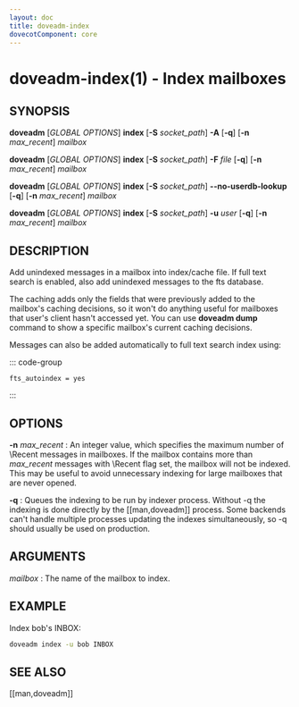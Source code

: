 ```yaml
---
layout: doc
title: doveadm-index
dovecotComponent: core
---
```


# doveadm-index(1) - Index mailboxes

## SYNOPSIS

**doveadm** [*GLOBAL OPTIONS*] **index**
  [**-S** *socket_path*]
  **-A**
  [**-q**]
  [**-n** *max_recent*]
  *mailbox*

**doveadm** [*GLOBAL OPTIONS*] **index**
  [**-S** *socket_path*]
  **-F** *file*
  [**-q**]
  [**-n** *max_recent*]
  *mailbox*

**doveadm** [*GLOBAL OPTIONS*] **index**
  [**-S** *socket_path*]
  **\-\-no-userdb-lookup**
  [**-q**]
  [**-n** *max_recent*]
  *mailbox*

**doveadm** [*GLOBAL OPTIONS*] **index**
  [**-S** *socket_path*]
  **-u** *user*
  [**-q**]
  [**-n** *max_recent*]
  *mailbox*

## DESCRIPTION

Add unindexed messages in a mailbox into index/cache file. If full text
search is enabled, also add unindexed messages to the fts database.

The caching adds only the fields that were previously added to the
mailbox's caching decisions, so it won't do anything useful for
mailboxes that user's client hasn't accessed yet. You can use **doveadm
dump** command to show a specific mailbox's current caching decisions.

Messages can also be added automatically to full text search index
using:

::: code-group
```[/etc/dovecot/conf.d/90-plugin.conf]
fts_autoindex = yes
```
:::

<!-- @include: global-options.inc -->

## OPTIONS

<!-- @include: option-A.inc -->

<!-- @include: option-F-file.inc -->

**-n** *max_recent*
:   An integer value, which specifies the maximum number of \\Recent
    messages in mailboxes. If the mailbox contains more than *max_recent*
    messages with \\Recent flag set, the mailbox will not be indexed.
    This may be useful to avoid unnecessary indexing for large mailboxes
    that are never opened.

<!-- @include: option-no-userdb-lookup.inc -->

**-q**
:   Queues the indexing to be run by indexer process. Without -q the
    indexing is done directly by the [[man,doveadm]] process. Some
    backends can't handle multiple processes updating the indexes
    simultaneously, so -q should usually be used on production.

<!-- @include: option-S-socket.inc -->

<!-- @include: option-u-user.inc -->

## ARGUMENTS

*mailbox*
:   The name of the mailbox to index.

## EXAMPLE

Index bob's INBOX:

```sh
doveadm index -u bob INBOX
```

<!-- @include: reporting-bugs.inc -->

## SEE ALSO

[[man,doveadm]]
